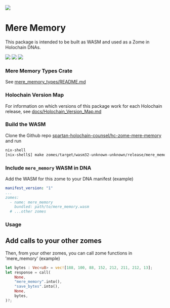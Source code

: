 [![](https://img.shields.io/crates/v/mere_memory_types?style=flat-square)](https://crates.io/crates/mere_memory_types)

# Mere Memory
This package is intended to be built as WASM and used as a Zome in Holochain DNAs.


[![](https://img.shields.io/github/issues-raw/spartan-holochain-counsel/hc-zome-mere-memory?style=flat-square)](https://github.com/spartan-holochain-counsel/hc-zome-mere-memory/issues)
[![](https://img.shields.io/github/issues-closed-raw/spartan-holochain-counsel/hc-zome-mere-memory?style=flat-square)](https://github.com/spartan-holochain-counsel/hc-zome-mere-memory/issues?q=is%3Aissue+is%3Aclosed)
[![](https://img.shields.io/github/issues-pr-raw/spartan-holochain-counsel/hc-zome-mere-memory?style=flat-square)](https://github.com/spartan-holochain-counsel/hc-zome-mere-memory/pulls)


### Mere Memory Types Crate
See [mere_memory_types/README.md](mere_memory_types/README.md)


### Holochain Version Map
For information on which versions of this package work for each Holochain release, see
[docs/Holochain_Version_Map.md](docs/Holochain_Version_Map.md)


### Build the WASM
Clone the Github repo
[spartan-holochain-counsel/hc-zome-mere-memory](https://github.com/spartan-holochain-counsel/hc-zome-mere-memory) and run

```bash
nix-shell
[nix-shell$] make zomes/target/wasm32-unknown-unknown/release/mere_memory.wasm
```


### Include `mere_memory` WASM in DNA
Add the WASM for this zome to your DNA manifest (example)

```yaml
manifest_version: "1"
...
zomes:
  - name: mere_memory
    bundled: path/to/mere_memory.wasm
  # ...other zomes
```


### Usage

## Add calls to your other zomes
Then, from your other zomes, you can call zome functions in 'mere_memory' (example)

```rust
let bytes : Vec<u8> = vec![188, 100, 88, 152, 212, 211, 212, 13];
let response = call(
    None,
    "mere_memory".into(),
    "save_bytes".into(),
    None,
    bytes,
)?;
```
